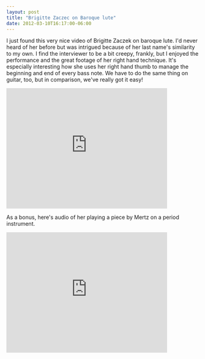 ```yaml
---
layout: post
title: "Brigitte Zaczec on Baroque lute"
date: 2012-03-10T16:17:00-06:00
---
```

I just found this very nice video of Brigitte Zaczek on baroque lute. I'd never heard of her before but was  intrigued because of her last name's similarity to my own. I find the interviewer to be a bit creepy, frankly, but I enjoyed the performance and the great footage of her right hand technique. It's especially interesting how she uses her right hand thumb to manage the beginning and end of every bass note. We have to do the same thing on guitar, too, but in comparison, we've really got it easy!

<iframe width="420" height="315" src="http://www.youtube.com/embed/L6hRmHT0-ZI" frameborder="0" allowfullscreen></iframe>

As a bonus, here's audio of her playing a piece by Mertz on a period instrument.

<iframe width="420" height="315" src="http://www.youtube.com/embed/6vlO3OLPnHM" frameborder="0" allowfullscreen></iframe>
